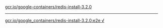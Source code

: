 [gcr.io/google-containers/redis-install-3.2.0](https://hub.docker.com/r/anjia0532/redis-install-3.2.0/tags/) 

----
[gcr.io/google_containers/redis-install-3.2.0:e2e √](https://hub.docker.com/r/anjia0532/redis-install-3.2.0/tags/)

